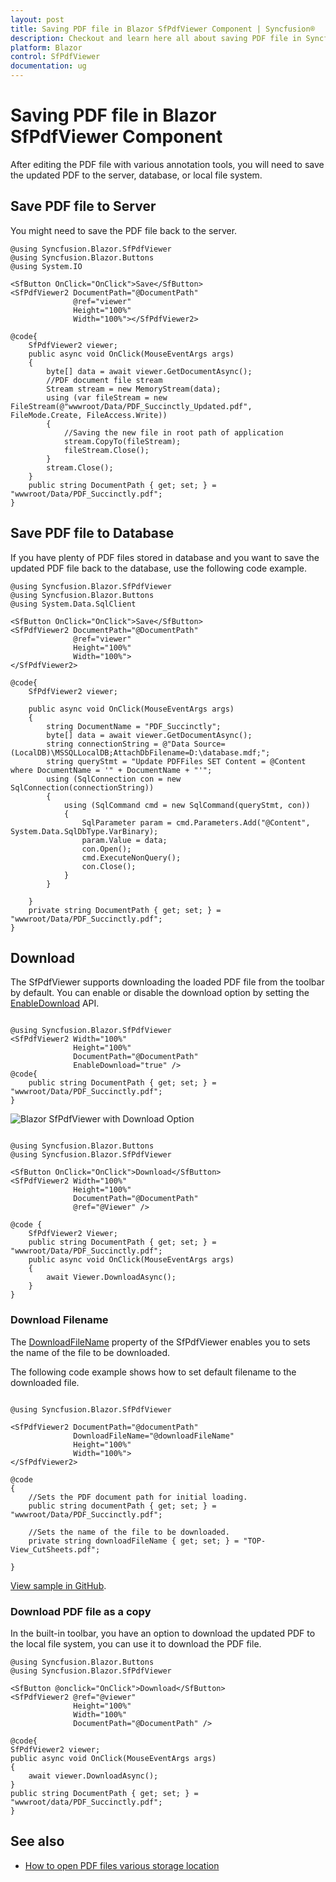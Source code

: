 ```yaml
---
layout: post
title: Saving PDF file in Blazor SfPdfViewer Component | Syncfusion®
description: Checkout and learn here all about saving PDF file in Syncfusion® Blazor SfPdfViewer component and more.
platform: Blazor
control: SfPdfViewer
documentation: ug
---
```


# Saving PDF file in Blazor SfPdfViewer Component

After editing the PDF file with various annotation tools, you will need to save the updated PDF to the server, database, or local file system.

## Save PDF file to Server

You might need to save the PDF file back to the server.

```cshtml
@using Syncfusion.Blazor.SfPdfViewer
@using Syncfusion.Blazor.Buttons
@using System.IO

<SfButton OnClick="OnClick">Save</SfButton>
<SfPdfViewer2 DocumentPath="@DocumentPath"
              @ref="viewer"
              Height="100%"
              Width="100%"></SfPdfViewer2>

@code{  
    SfPdfViewer2 viewer;
    public async void OnClick(MouseEventArgs args)
    {
        byte[] data = await viewer.GetDocumentAsync();
        //PDF document file stream
        Stream stream = new MemoryStream(data);
        using (var fileStream = new FileStream(@"wwwroot/Data/PDF_Succinctly_Updated.pdf", FileMode.Create, FileAccess.Write))
        {
            //Saving the new file in root path of application
            stream.CopyTo(fileStream);
            fileStream.Close();
        }
        stream.Close();
    }
    public string DocumentPath { get; set; } = "wwwroot/Data/PDF_Succinctly.pdf";
}
```

## Save PDF file to Database

If you have plenty of PDF files stored in database and you want to save the updated PDF file back to the database, use the following code example.

```cshtml
@using Syncfusion.Blazor.SfPdfViewer
@using Syncfusion.Blazor.Buttons
@using System.Data.SqlClient

<SfButton OnClick="OnClick">Save</SfButton>
<SfPdfViewer2 DocumentPath="@DocumentPath"
              @ref="viewer"
              Height="100%"
              Width="100%">
</SfPdfViewer2>

@code{
    SfPdfViewer2 viewer;

    public async void OnClick(MouseEventArgs args)
    {
        string DocumentName = "PDF_Succinctly";
        byte[] data = await viewer.GetDocumentAsync();
        string connectionString = @"Data Source=(LocalDB)\MSSQLLocalDB;AttachDbFilename=D:\database.mdf;";
        string queryStmt = "Update PDFFiles SET Content = @Content where DocumentName = '" + DocumentName + "'";
        using (SqlConnection con = new SqlConnection(connectionString))
        {
            using (SqlCommand cmd = new SqlCommand(queryStmt, con))
            {
                SqlParameter param = cmd.Parameters.Add("@Content", System.Data.SqlDbType.VarBinary);
                param.Value = data;
                con.Open();
                cmd.ExecuteNonQuery();
                con.Close();
            }
        }

    }
    private string DocumentPath { get; set; } = "wwwroot/Data/PDF_Succinctly.pdf";
}
```

## Download

The SfPdfViewer supports downloading the loaded PDF file from the toolbar by default. You can enable or disable the download option by setting the [EnableDownload](https://help.syncfusion.com/cr/blazor/Syncfusion.Blazor.SfPdfViewer.PdfViewerBase.html#Syncfusion_Blazor_SfPdfViewer_PdfViewerBase_EnableDownload) API.

```cshtml

@using Syncfusion.Blazor.SfPdfViewer
<SfPdfViewer2 Width="100%"
              Height="100%"
              DocumentPath="@DocumentPath"
              EnableDownload="true" />
@code{
    public string DocumentPath { get; set; } = "wwwroot/Data/PDF_Succinctly.pdf";
}

```

![Blazor SfPdfViewer with Download Option](../pdfviewer/images/blazor-pdfviewer-download-option.png)


```cshtml

@using Syncfusion.Blazor.Buttons
@using Syncfusion.Blazor.SfPdfViewer

<SfButton OnClick="OnClick">Download</SfButton>
<SfPdfViewer2 Width="100%"
              Height="100%"
              DocumentPath="@DocumentPath"
              @ref="@Viewer" />

@code {
    SfPdfViewer2 Viewer;
    public string DocumentPath { get; set; } = "wwwroot/Data/PDF_Succinctly.pdf";
    public async void OnClick(MouseEventArgs args)
    {
        await Viewer.DownloadAsync();
    }
}

```

### Download Filename

The [DownloadFileName](https://help.syncfusion.com/cr/blazor/Syncfusion.Blazor.SfPdfViewer.PdfViewerBase.html#Syncfusion_Blazor_SfPdfViewer_PdfViewerBase_DownloadFileName) property of the SfPdfViewer enables you to sets the name of the file to be downloaded.

The following code example shows how to set default filename to the downloaded file.

```cshtml

@using Syncfusion.Blazor.SfPdfViewer

<SfPdfViewer2 DocumentPath="@documentPath"
              DownloadFileName="@downloadFileName"
              Height="100%"
              Width="100%">
</SfPdfViewer2>

@code
{
    //Sets the PDF document path for initial loading.
    public string documentPath { get; set; } = "wwwroot/Data/PDF_Succinctly.pdf";

    //Sets the name of the file to be downloaded.
    private string downloadFileName { get; set; } = "TOP-View_CutSheets.pdf";

}

```
[View sample in GitHub](https://github.com/SyncfusionExamples/blazor-pdf-viewer-examples/tree/master/Load%20and%20Save/Modify%20the%20file%20name).

### Download PDF file as a copy

In the built-in toolbar, you have an option to download the updated PDF to the local file system, you can use it to download the PDF file.

```cshtml
@using Syncfusion.Blazor.Buttons
@using Syncfusion.Blazor.SfPdfViewer

<SfButton @onclick="OnClick">Download</SfButton>
<SfPdfViewer2 @ref="@viewer"
              Height="100%"
              Width="100%"
              DocumentPath="@DocumentPath" />

@code{
SfPdfViewer2 viewer;
public async void OnClick(MouseEventArgs args)
{
    await viewer.DownloadAsync();
}
public string DocumentPath { get; set; } = "wwwroot/data/PDF_Succinctly.pdf";
}
```

## See also

* [How to open PDF files various storage location](./opening-pdf-file)